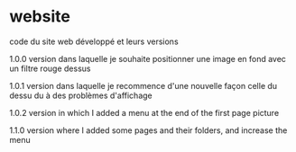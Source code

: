 # website
code du site web développé et leurs versions

1.0.0
version dans laquelle je souhaite positionner une image en fond avec un filtre rouge dessus

1.0.1
version dans laquelle je recommence d'une nouvelle façon celle du dessu du à des problèmes d'affichage

1.0.2
version in which I added a menu at the end of the first page picture

1.1.0
version where I added some pages and their folders, and increase the menu

